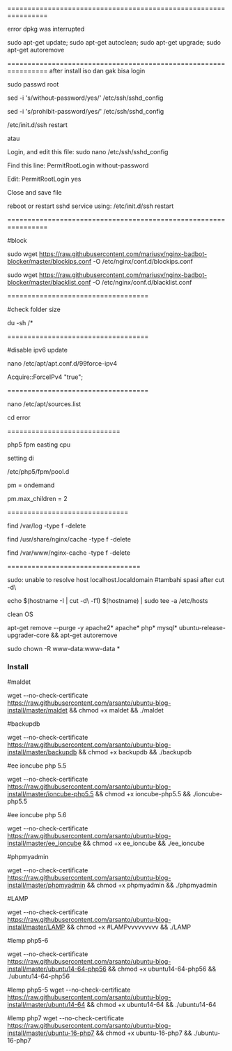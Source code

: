 
================================================================

error dpkg was interrupted

sudo apt-get update; sudo apt-get autoclean; sudo apt-get upgrade; sudo apt-get autoremove

================================================================
after install iso dan gak bisa login

sudo passwd root

sed -i 's/without-password/yes/' /etc/ssh/sshd_config

sed -i 's/prohibit-password/yes/' /etc/ssh/sshd_config

/etc/init.d/ssh restart

atau 

Login, and edit this file: sudo nano /etc/ssh/sshd_config

Find this line: PermitRootLogin without-password

Edit: PermitRootLogin yes

Close and save file

reboot or restart sshd service using: /etc/init.d/ssh restart


================================================================




#block

sudo wget  https://raw.githubusercontent.com/mariusv/nginx-badbot-blocker/master/blockips.conf -O /etc/nginx/conf.d/blockips.conf


sudo wget https://raw.githubusercontent.com/mariusv/nginx-badbot-blocker/master/blacklist.conf -O /etc/nginx/conf.d/blacklist.conf


===================================

#check folder size 

du -sh /*


===================================


#disable ipv6 update

nano /etc/apt/apt.conf.d/99force-ipv4

Acquire::ForceIPv4 "true";


===================================


nano /etc/apt/sources.list

cd error

============================

php5 fpm easting cpu


setting di 

/etc/php5/fpm/pool.d


pm = ondemand


pm.max_children = 2

==============================

find /var/log -type f -delete


find /usr/share/nginx/cache -type f -delete

find /var/www/nginx-cache -type f -delete

=================================


sudo: unable to resolve host localhost.localdomain
#tambahi spasi after cut -d\ 

echo $(hostname -I | cut -d\    -f1) $(hostname) | sudo tee -a /etc/hosts






clean OS

apt-get remove --purge -y apache2* apache* php* mysql* ubuntu-release-upgrader-core && apt-get autoremove

sudo chown -R www-data:www-data *



### Install
#maldet

wget --no-check-certificate https://raw.githubusercontent.com/arsanto/ubuntu-blog-install/master/maldet && chmod +x maldet && ./maldet


#backupdb

wget --no-check-certificate https://raw.githubusercontent.com/arsanto/ubuntu-blog-install/master/backupdb && chmod +x backupdb && ./backupdb
 
#ee ioncube php 5.5

wget --no-check-certificate https://raw.githubusercontent.com/arsanto/ubuntu-blog-install/master/ioncube-php5.5 && chmod +x ioncube-php5.5 && ./ioncube-php5.5


#ee ioncube php 5.6


wget --no-check-certificate https://raw.githubusercontent.com/arsanto/ubuntu-blog-install/master/ee_ioncube && chmod +x ee_ioncube && ./ee_ioncube




#phpmyadmin

wget --no-check-certificate https://raw.githubusercontent.com/arsanto/ubuntu-blog-install/master/phpmyadmin && chmod +x phpmyadmin && ./phpmyadmin

#LAMP

wget --no-check-certificate https://raw.githubusercontent.com/arsanto/ubuntu-blog-install/master/LAMP && chmod +x #LAMPvvvvvvvvv
&& ./LAMP

#lemp php5-6

wget --no-check-certificate https://raw.githubusercontent.com/arsanto/ubuntu-blog-install/master/ubuntu14-64-php56 && chmod +x ubuntu14-64-php56 && ./ubuntu14-64-php56

#lemp php5-5
wget --no-check-certificate  https://raw.githubusercontent.com/arsanto/ubuntu-blog-install/master/ubuntu14-64 && chmod +x ubuntu14-64 && ./ubuntu14-64

#lemp php7
wget --no-check-certificate https://raw.githubusercontent.com/arsanto/ubuntu-blog-install/master/ubuntu-16-php7 && chmod +x ubuntu-16-php7 && ./ubuntu-16-php7
